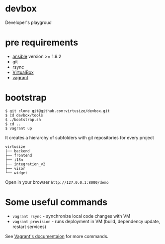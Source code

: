 # devbox
Developer's playgroud 

# pre requirements 
* [ansible](https://docs.ansible.com/ansible/intro_installation.html) version >= 1.9.2
* git
* rsync 
* [VirtualBox](https://www.virtualbox.org/wiki/Downloads)
* [vagrant](https://www.vagrantup.com/downloads.html)

# bootstrap
```
$ git clone git@github.com:virtusize/devbox.git
$ cd devbox/tools
$ ./bootstrap.sh
$ cd ..
$ vagrant up 
```
It creates a hierarchy of subfolders with git repositories for every project
```
virtusize
├── backend
├── frontend
├── i18n
├── integration_v2
├── visor
└── widget
```

Open in your browser `http://127.0.0.1:8000/demo`



# Some useful commands
* `vagrant rsync` - synchronize local code changes with VM 
* `vagrant provision` - runs deployment in VM (build, dependency update, restart services)

See [Vagrant's documentaion](https://docs.vagrantup.com/v2/cli/) for more commands.
